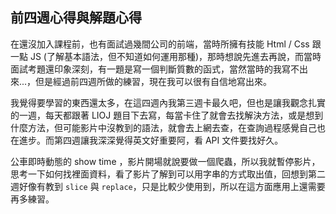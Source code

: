 ## 前四週心得與解題心得
在還沒加入課程前，也有面試過幾間公司的前端，當時所擁有技能 Html / Css 跟一點 JS (了解基本語法，但不知道如何運用那種)，那時想說先進去再說，而當時面試考題還印象深刻，有一題是寫一個判斷質數的函式，當然當時的我寫不出來...，但是經過前四週所做的練習，現在我可以很有自信地寫出來。

我覺得要學習的東西還太多，在這四週內我第三週卡最久吧，但也是讓我觀念扎實的一週，每天都跟著 LIOJ 題目下去寫，每當卡住了就會去找解決方法，或是想到什麼方法，但可能影片中沒教到的語法，就會去上網去查，在查詢過程感覺自己也在進步。而第四週讓我深深覺得英文好重要阿，看 API 文件要找好久。

公車即時動態的 show time ，影片開場就說要做一個爬蟲，所以我就暫停影片，思考一下如何找裡面資料，看了影片了解到可以用字串的方式取出值，回想到第二週好像有教到 `slice` 與 `replace`，只是比較少使用到，所以在這方面應用上還需要再多練習。
